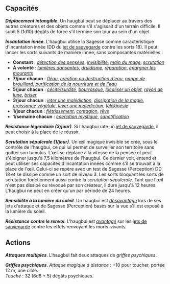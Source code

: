 ## Capacités
_**Déplacement intangible**_. Un haugbui peut se déplacer au travers des autres créatures et des objets comme s'il s'agissait d'un terrain difficile. Il subit 5 (1d10) dégâts de force s'il termine son tour au sein d'un objet.

_**Incantation innée**_. L'haugbui utilise la Sagesse comme caractéristique d'incantation innée (DD du [jet de sauvegarde](/utiliser-les-caracteristiques/#jets-de-sauvegarde) contre les sorts 18). Il peut lancer les sorts suivants de manière innée, sans composantes matérielles :
* **Constant** : [_détection des pensées_](/grimoire/detection-des-pensees/), [_invisibilité_](/grimoire/invisibilite/), [_main du mage_](/grimoire/main-du-mage/), [_scrutation_](/grimoire/scrutation/)
* **À volonté** : [_lumières dansantes_](/grimoire/lumieres-dansantes/), [_druidisme_](/grimoire/druidisme/), [_réparation_](/grimoire/reparation/), [_épargner les mourants_](/grimoire/epargner-les-mourants/)
* **7/jour chacun** : [_fléau_](/grimoire/fleau/), [_création ou destruction d'eau_](/grimoire/creation-ou-destruction-d-eau/), [_nappe de brouillard_](/grimoire/nappe-de-brouillard/), [_purification de la nourriture et de l'eau_](/grimoire/purification-de-la-nourriture-et-de-l-eau/)
* **5/jour chacun** : [_cécité/surdité_](/grimoire/cecite-surdite), [_bourrasque_](/grimoire/bourrasque/), [_localiser un objet_](/grimoire/localiser-un-objet/), [_rayon de lune_](/grimoire/rayon-de-lune/), [_briser_](/grimoire/briser/)
* **3/jour chacun** : [_jeter une malédiction_](/grimoire/jeter-une-malediction/), [_dissipation de la magie_](/grimoire/dissipation-de-la-magie/), [_croissance végétale_](/grimoire/croissance-vegetale/), [_lever une malédiction_](/grimoire/lever-une-malediction/), [_télékinésie_](/grimoire/telekinesie/)
* **1/jour chacun** : [_flétrissement_](/grimoire/fletrissement/), [_contagion_](/grimoire/contagion), [_rêve_](/grimoire/reve/)
* **1/semaine chacun** : [_coercition mystique_](/grimoire/coercition-mystique/), [_sanctification_](/grimoire/sanctification/)

_**Résistance légendaire (3/jour)**_. Si l'haugbui rate un [jet de sauvegarde](/utiliser-les-caracteristiques/#jets-de-sauvegarde), il peut choisir à la place de le réussir.

_**Scrutation sépulcrale (1/jour)**_. Un œil magique invisible se crée, sous le contrôle de l'haugbui, ce qui lui permet de surveiller son territoire sans quitter son tumulus. L'œil se déplace à la vitesse de la pensée et peut s'éloigner jusqu'à 7,5 kilomètres de l'haugbui. Ce dernier voit, entend et peut utiliser ses capacités d'incantation innées comme s'il se trouvait à la place de l'œil. Celui-ci se repère avec un test de Sagesse (Perception) DD 18 et se dissipe comme un sort de niveau 3. Les sorts bloquant les sorts de scrutation fonctionnent aussi contre la _scrutation sépulcrale_. Tant que l'œil n'est pas dissipé ou révoqué par son créateur, il dure jusqu'à 12 heures. L'haugbui ne peut en créer qu'un par période de 24 heures.

_**Sensibilité à la lumière du soleil**_. Un haugbui est [_désavantagé_](/utiliser-les-caracteristiques/#avantage-et-desavantage) lors de ses jets d'attaque et de Sagesse (Perception) basés sur la vue s'il est exposé à la lumière du soleil.

_**Résistance contre le renvoi**_. L'haugbui est [_avantagé_](/utiliser-les-caracteristiques/#avantage-et-desavantage) sur les [jets de sauvegarde](/utiliser-les-caracteristiques/#jets-de-sauvegarde) contre les effets renvoyant les morts-vivants.

## Actions
_**Attaques multiples**_. L'haugbui fait deux attaques de _griffes psychiques_.

_**Griffes psychiques**_. _Attaque magique à distance_ : +10 pour toucher, portée 12 m, une cible.  
_Touché_ : 32 (6d8 + 5) dégâts psychiques.
